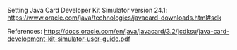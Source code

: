 Setting Java Card Developer Kit Simulator version 24.1: https://www.oracle.com/java/technologies/javacard-downloads.html#sdk

References: https://docs.oracle.com/en/java/javacard/3.2/jcdksu/java-card-development-kit-simulator-user-guide.pdf


